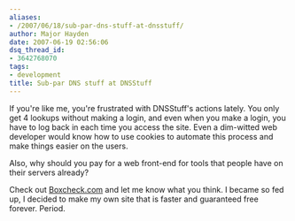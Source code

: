 ```yaml
---
aliases:
- /2007/06/18/sub-par-dns-stuff-at-dnsstuff/
author: Major Hayden
date: 2007-06-19 02:56:06
dsq_thread_id:
- 3642768070
tags:
- development
title: Sub-par DNS stuff at DNSStuff
---
```


If you're like me, you're frustrated with DNSStuff's actions lately. You only get 4 lookups without making a login, and even when you make a login, you have to log back in each time you access the site. Even a dim-witted web developer would know how to use cookies to automate this process and make things easier on the users.

Also, why should you pay for a web front-end for tools that people have on their servers already?

Check out [Boxcheck.com][1] and let me know what you think. I became so fed up, I decided to make my own site that is faster and guaranteed free forever. Period.

 [1]: http://boxcheck.com/